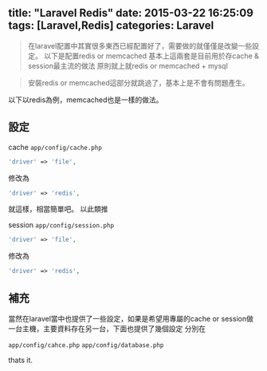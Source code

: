 title: "Laravel Redis"
date: 2015-03-22 16:25:09
tags: [Laravel,Redis]
categories: Laravel
---

>在laravel配置中其實很多東西已經配置好了，需要做的就僅僅是改變一些設定。
以下是配置redis or memcached
基本上這兩套是目前用於存cache & session最主流的做法
原則就上就redis or memcached + mysql

>安裝redis or memcached這部分就跳過了，基本上是不會有問題產生。

以下以redis為例，memcached也是一樣的做法。

## 設定
cache
`app/config/cache.php`
``` php
'driver' => 'file',
```
修改為
``` php
'driver' => 'redis',
```

就這樣，相當簡單吧。
以此類推

session
`app/config/session.php`
``` php
'driver' => 'file',
```
修改為
``` php
'driver' => 'redis',
```

## 補充
當然在laravel當中也提供了一些設定，如果是希望用專屬的cache or session做一台主機，主要資料存在另一台，下面也提供了幾個設定
分別在

`app/config/cahce.php`
`app/config/database.php`

thats it.